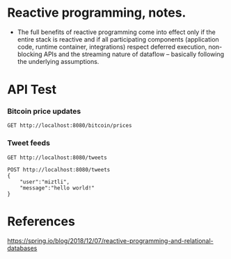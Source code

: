 
# Reactive programming, notes.

- The full benefits of reactive programming come into effect only if the entire stack is reactive and if all participating components (application code, runtime container, integrations) respect deferred execution, non-blocking APIs and the streaming nature of dataflow – basically following the underlying assumptions.

# API Test

### Bitcoin price updates
`GET http://localhost:8080/bitcoin/prices`

### Tweet feeds
`GET http://localhost:8080/tweets`
```
POST http://localhost:8080/tweets
{
    "user":"miztli",
    "message":"hello world!"
}
```

# References

https://spring.io/blog/2018/12/07/reactive-programming-and-relational-databases
